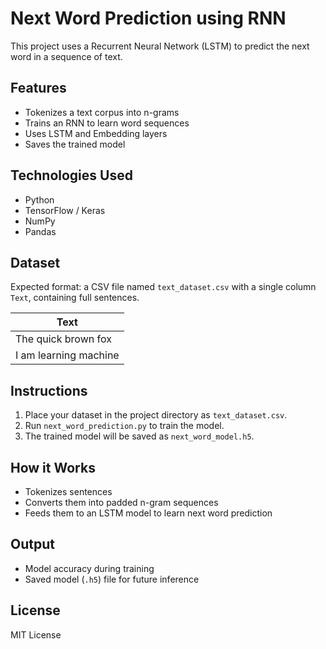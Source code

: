 # Next Word Prediction using RNN

This project uses a Recurrent Neural Network (LSTM) to predict the next word in a sequence of text.

## Features
- Tokenizes a text corpus into n-grams
- Trains an RNN to learn word sequences
- Uses LSTM and Embedding layers
- Saves the trained model

## Technologies Used
- Python
- TensorFlow / Keras
- NumPy
- Pandas

## Dataset
Expected format: a CSV file named `text_dataset.csv` with a single column `Text`, containing full sentences.

| Text                        |
|-----------------------------|
| The quick brown fox         |
| I am learning machine       |

## Instructions

1. Place your dataset in the project directory as `text_dataset.csv`.
2. Run `next_word_prediction.py` to train the model.
3. The trained model will be saved as `next_word_model.h5`.

## How it Works
- Tokenizes sentences
- Converts them into padded n-gram sequences
- Feeds them to an LSTM model to learn next word prediction

## Output
- Model accuracy during training
- Saved model (`.h5`) file for future inference

## License
MIT License

